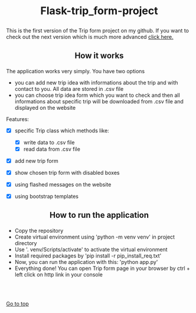 # <p align=center> <a name="top">Flask-trip_form-project </a></p>  


This is the first version of the Trip form project on my github. If you want to check out the next version which is much more advanced [click here.](https://github.com/krzysztofgrabczynski/Flask-trip_form-project_vol_2)


## <p align=center> How it works </p>

The application works very simply. You have two options
- you can add new trip idea with informations about the trip and with contact to you. All data are stored in .csv file
- you can choose trip idea form which you want to check and then all informations about specific trip will be downloaded from .csv file and displayed on the website


Features:
- [x] specific Trip class which methods like:
  - [x] write data to .csv file
  - [x] read data from .csv file
- [x] add new trip form 
- [x] show chosen trip form with disabled boxes
- [x] using flashed messages on the website
- [x] using bootstrap templates


## <p align=center> How to run the application </p>
- Copy the repository 
- Create virtual environment using 'python -m venv venv' in project directory
- Use '. venv/Scripts/activate' to activate the virtual environment
- Install required packages by 'pip install -r pip_install_req.txt'
- Now, you can run the application with this: 'python app.py'
- Everything done! You can open Trip form page in your browser by ctrl + left click on http link in your console

<br><br>

[Go to top](#top) 
